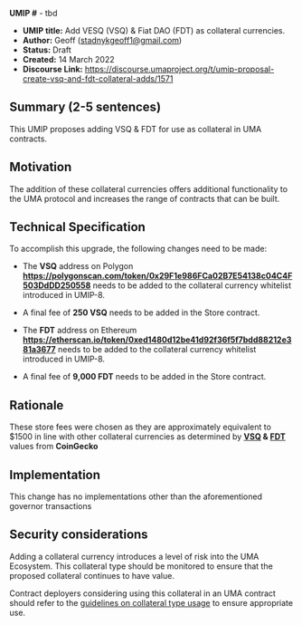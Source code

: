 **UMIP #**  - tbd

-   **UMIP title:** Add VESQ (VSQ) & Fiat DAO (FDT) as collateral currencies. 
-   **Author:**  Geoff (stadnykgeoff1@gmail.com)
-   **Status:** Draft
-   **Created:**  14 March 2022
-   **Discourse Link:**  https://discourse.umaproject.org/t/umip-proposal-create-vsq-and-fdt-collateral-adds/1571

## Summary (2-5 sentences)

This UMIP proposes adding VSQ & FDT for use as collateral in UMA contracts.

## Motivation

The addition of these collateral currencies offers additional functionality to the UMA protocol and increases the range of contracts that can be built.

## Technical Specification

To accomplish this upgrade, the following changes need to be made:

-   The **VSQ** address on Polygon **https://polygonscan.com/token/0x29F1e986FCa02B7E54138c04C4F503DdDD250558** needs to be added to the collateral currency whitelist introduced in UMIP-8.
-   A final fee of **250 VSQ** needs to be added in the Store contract.

-   The **FDT** address on Ethereum **https://etherscan.io/token/0xed1480d12be41d92f36f5f7bdd88212e381a3677** needs to be added to the collateral currency whitelist introduced in UMIP-8.
-   A final fee of **9,000 FDT** needs to be added in the Store contract.
    
## Rationale

These store fees were chosen as they are approximately equivalent to $1500 in line with other collateral currencies as determined by **[VSQ](https://www.coingecko.com/en/coins/vesq) & [FDT](https://www.coingecko.com/en/coins/fiat-dao-token)** values from **CoinGecko**

## Implementation

This change has no implementations other than the aforementioned governor transactions

## Security considerations

Adding a collateral currency introduces a level of risk into the UMA Ecosystem.  This collateral type should be monitored to ensure that the proposed collateral continues to have value.

Contract deployers considering using this collateral in an UMA contract should refer to the [guidelines on collateral type usage](https://docs.umaproject.org/uma-tokenholders/guidence-on-collateral-currency-addition) to ensure appropriate use.
